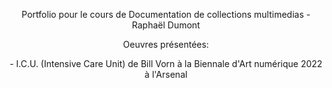 <p align=center>Portfolio pour le cours de Documentation de collections multimedias - Raphaël Dumont
<p align=center>Oeuvres présentées:
<p align=center> - I.C.U. (Intensive Care Unit) de Bill Vorn à la Biennale d'Art numérique 2022 à l'Arsenal
